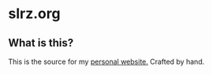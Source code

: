 # slrz.org

## What is this?

This is the source for my [personal website.](https://www.slrz.org) Crafted by hand.
